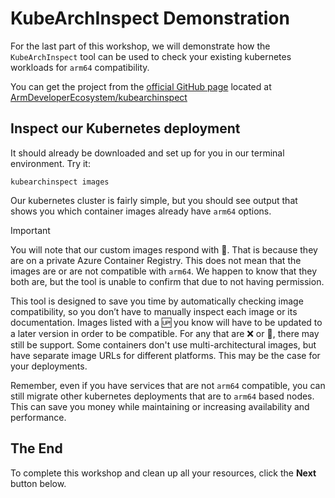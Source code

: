 # KubeArchInspect Demonstration

For the last part of this workshop, we will demonstrate how the `KubeArchInspect` tool can be used to check your existing kubernetes workloads for `arm64` compatibility.

You can get the project from the [official GitHub page](https://github.com/ArmDeveloperEcosystem/kubearchinspect) located at [ArmDeveloperEcosystem/kubearchinspect](https://github.com/ArmDeveloperEcosystem/kubearchinspect)

## Inspect our Kubernetes deployment

It should already be downloaded and set up for you in our terminal environment. Try it:

```bash,run
kubearchinspect images
```

Our kubernetes cluster is fairly simple, but you should see output that shows you which container images already have `arm64` options.

> [!IMPORTANT]
> You will note that our custom images respond with 🚫. That is because they are on a private Azure Container Registry.
> This does not mean that the images are or are not compatible with `arm64`. We happen to know that they both are, but the tool is unable to confirm that due to not having permission.

This tool is designed to save you time by automatically checking image compatibility, so you don’t have to manually inspect each image or its documentation. Images listed with a 🆙 you know will have to be updated to a later version in order to be compatible. For any that are ❌ or 🚫, there may still be support. Some containers don't use multi-architectural images, but have separate image URLs for different platforms. This may be the case for your deployments.

Remember, even if you have services that are not `arm64` compatible, you can still migrate other kubernetes deployments that are to `arm64` based nodes. This can save you money while maintaining or increasing availability and performance.

## The End

To complete this workshop and clean up all your resources, click the **Next** button below.
